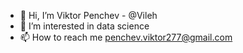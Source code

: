 - 👋 Hi, I’m Viktor Penchev - @Vileh
- 👀 I’m interested in data science
- 📫 How to reach me penchev.viktor277@gmail.com

<!---
Vileh/Vileh is a ✨ special ✨ repository because its `README.md` (this file) appears on your GitHub profile.
You can click the Preview link to take a look at your changes.
--->

